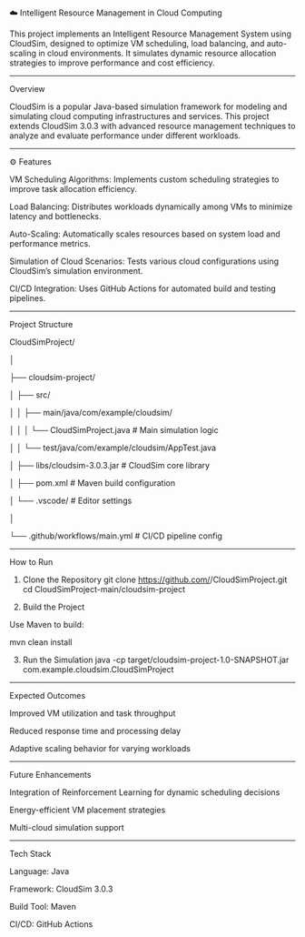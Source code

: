 ☁️ Intelligent Resource Management in Cloud Computing

This project implements an Intelligent Resource Management System using CloudSim, designed to optimize VM scheduling, load balancing, and auto-scaling in cloud environments. It simulates dynamic resource allocation strategies to improve performance and cost efficiency.

--------------------------------------------------------------------------------------------------------------------------------------------------------------------------------------------------------------------

Overview

CloudSim is a popular Java-based simulation framework for modeling and simulating cloud computing infrastructures and services.
This project extends CloudSim 3.0.3 with advanced resource management techniques to analyze and evaluate performance under different workloads.

--------------------------------------------------------------------------------------------------------------------------------------------------------------------------------------------------------------------

⚙️ Features

VM Scheduling Algorithms: Implements custom scheduling strategies to improve task allocation efficiency.

Load Balancing: Distributes workloads dynamically among VMs to minimize latency and bottlenecks.

Auto-Scaling: Automatically scales resources based on system load and performance metrics.

Simulation of Cloud Scenarios: Tests various cloud configurations using CloudSim’s simulation environment.

CI/CD Integration: Uses GitHub Actions for automated build and testing pipelines.

--------------------------------------------------------------------------------------------------------------------------------------------------------------------------------------------------------------------
Project Structure

CloudSimProject/

│

├── cloudsim-project/

│   ├── src/

│   │   ├── main/java/com/example/cloudsim/


│   │   │   └── CloudSimProject.java   # Main simulation logic

│   │   └── test/java/com/example/cloudsim/AppTest.java

│   ├── libs/cloudsim-3.0.3.jar        # CloudSim core library

│   ├── pom.xml                        # Maven build configuration

│   └── .vscode/                       # Editor settings

│

└── .github/workflows/main.yml         # CI/CD pipeline config



--------------------------------------------------------------------------------------------------------------------------------------------------------------------------------------------------------------------

How to Run
1. Clone the Repository
git clone https://github.com/<your-username>/CloudSimProject.git
cd CloudSimProject-main/cloudsim-project

2. Build the Project

Use Maven to build:

mvn clean install

3. Run the Simulation
java -cp target/cloudsim-project-1.0-SNAPSHOT.jar com.example.cloudsim.CloudSimProject


--------------------------------------------------------------------------------------------------------------------------------------------------------------------------------------------------------------------
Expected Outcomes

Improved VM utilization and task throughput

Reduced response time and processing delay

Adaptive scaling behavior for varying workloads

--------------------------------------------------------------------------------------------------------------------------------------------------------------------------------------------------------------------

Future Enhancements

Integration of Reinforcement Learning for dynamic scheduling decisions

Energy-efficient VM placement strategies

Multi-cloud simulation support


--------------------------------------------------------------------------------------------------------------------------------------------------------------------------------------------------------------------
Tech Stack

Language: Java

Framework: CloudSim 3.0.3

Build Tool: Maven

CI/CD: GitHub Actions
